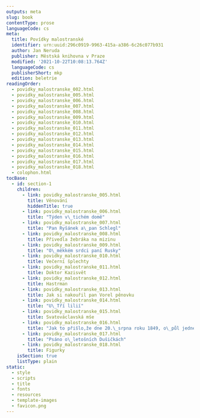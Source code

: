 ```yaml
---
outputs: meta
slug: book
contentType: prose
languageCode: cs
meta:
  title: Povídky malostranské
  identifier: urn:uuid:296c0919-9963-415a-a386-6c26c077b931
  author: Jan Neruda
  publisher: Městská knihovna v Praze
  modified: '2021-10-22T10:08:13.764Z'
  languageCode: cs
  publisherShort: mkp
  edition: beletrie
readingOrder:
  - povidky_malostranske_002.html
  - povidky_malostranske_005.html
  - povidky_malostranske_006.html
  - povidky_malostranske_007.html
  - povidky_malostranske_008.html
  - povidky_malostranske_009.html
  - povidky_malostranske_010.html
  - povidky_malostranske_011.html
  - povidky_malostranske_012.html
  - povidky_malostranske_013.html
  - povidky_malostranske_014.html
  - povidky_malostranske_015.html
  - povidky_malostranske_016.html
  - povidky_malostranske_017.html
  - povidky_malostranske_018.html
  - colophon.html
tocBase:
  - id: section-1
    children:
      - link: povidky_malostranske_005.html
        title: Věnování
        hiddenTitle: true
      - link: povidky_malostranske_006.html
        title: "Týden v\_tichém domě"
      - link: povidky_malostranske_007.html
        title: "Pan Ryšánek a\_pan Schlegl"
      - link: povidky_malostranske_008.html
        title: Přivedla žebráka na mizinu
      - link: povidky_malostranske_009.html
        title: "O\_měkkém srdci paní Rusky"
      - link: povidky_malostranske_010.html
        title: Večerní šplechty
      - link: povidky_malostranske_011.html
        title: Doktor Kazisvět
      - link: povidky_malostranske_012.html
        title: Hastrman
      - link: povidky_malostranske_013.html
        title: Jak si nakouřil pan Vorel pěnovku
      - link: povidky_malostranske_014.html
        title: "U\_Tří lilií"
      - link: povidky_malostranske_015.html
        title: Svatováclavská mše
      - link: povidky_malostranske_016.html
        title: "Jak to přišlo,že dne 20.\_srpna roku 1849, o\_půl jedné s\_poledne,Rakousko nebylo rozbořeno"
      - link: povidky_malostranske_017.html
        title: "Psáno o\_letošních Dušičkách"
      - link: povidky_malostranske_018.html
        title: Figurky
    isSection: true
    listType: plain
static:
  - style
  - scripts
  - title
  - fonts
  - resources
  - template-images
  - favicon.png
---
```

